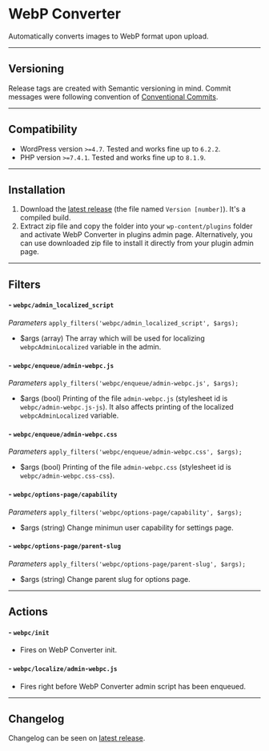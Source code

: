 # WebP Converter
Automatically converts images to WebP format upon upload.

---
## Versioning
Release tags are created with Semantic versioning in mind. Commit messages were following convention of [Conventional Commits](https://www.conventionalcommits.org/).

---
## Compatibility
- WordPress version `>=4.7`. Tested and works fine up to `6.2.2`.
- PHP version `>=7.4.1`. Tested and works fine up to `8.1.9`.

---
## Installation
1. Download the [latest release](https://github.com/lexo-ch/webp-converter/releases/latest/) (the file named `Version [number]`). It's a compiled build.
2. Extract zip file and copy the folder into your `wp-content/plugins` folder and activate WebP Converter in plugins admin page. Alternatively, you can use downloaded zip file to install it directly from your plugin admin page.

---
## Filters
#### - `webpc/admin_localized_script`
*Parameters*
`apply_filters('webpc/admin_localized_script', $args);`
- $args (array) The array which will be used for localizing `webpcAdminLocalized` variable in the admin.

#### - `webpc/enqueue/admin-webpc.js`
*Parameters*
`apply_filters('webpc/enqueue/admin-webpc.js', $args);`
- $args (bool) Printing of the file `admin-webpc.js` (stylesheet id is `webpc/admin-webpc.js-js`). It also affects printing of the localized `webpcAdminLocalized` variable.

#### - `webpc/enqueue/admin-webpc.css`
*Parameters*
`apply_filters('webpc/enqueue/admin-webpc.css', $args);`
- $args (bool) Printing of the file `admin-webpc.css` (stylesheet id is `webpc/admin-webpc.css-css`).

#### - `webpc/options-page/capability`
*Parameters*
`apply_filters('webpc/options-page/capability', $args);`
- $args (string) Change minimun user capability for settings page.

#### - `webpc/options-page/parent-slug`
*Parameters*
`apply_filters('webpc/options-page/parent-slug', $args);`
- $args (string) Change parent slug for options page.

---
## Actions
#### - `webpc/init`
- Fires on WebP Converter init.

#### - `webpc/localize/admin-webpc.js`
- Fires right before WebP Converter admin script has been enqueued.

---
## Changelog
Changelog can be seen on [latest release](https://github.com/lexo-ch/webp-converter/releases/latest/).
